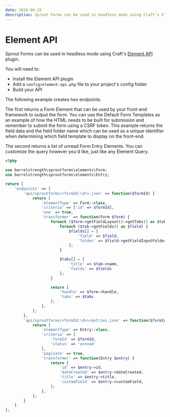 ```yaml
---
date: 2018-06-25
description: Sprout Forms can be used in headless mode using Craft's Element API plugin.
---
```


# Element API

Sprout Forms can be used in headless mode using Craft's [Element API](https://plugins.craftcms.com/element-api) plugin.

You will need to:

- Install the Element API plugin
- Add a `config/element-api.php` file to your project's config folder
- Build your API

The following example creates two endpoints.

The first returns a Form Element that can be used by your front-end framework to output the form. You can use the Default Form Templates as an example of how the HTML needs to be built for submission and remember to submit the form using a CSRF token. This example returns the field data and the field folder name which can be used as a unique identifier when determining which field template to display on the front-end.

The second returns a list of unread Form Entry Elements. You can customize the query however you'd like, just like any Element Query.

``` php
<?php

use barrelstrength\sproutforms\elements\Form;
use barrelstrength\sproutforms\elements\Entry;

return [
    'endpoints' => [
        'api/sproutforms/<formId:\d+>.json' => function($formId) {
            return [
                'elementType' => Form::class,
                'criteria' => ['id' => $formId],
                'one' => true,
                'transformer' => function(Form $form) {
                    foreach ($form->getFieldLayout()->getTabs() as $tab) {
                        foreach ($tab->getFields() as $field) {
                            $fields[] = [
                                'field' => $field,
                                'folder' => $field->getFieldInputFolder()
                            ];
                        }

                        $tabs[] = [
                            'title' => $tab->name,
                            'fields' => $fields
                        ];
                    }

                    return [
                        'handle' => $form->handle,
                        'tabs' => $tabs
                    ];
                },
            ];
        },
        'api/sproutforms/<formId:\d+>/entries.json' => function($formId) {
            return [
                'elementType' => Entry::class,
                'criteria' => [
                    'formId' => $formId,
                    'status' => 'unread'
                ],
                'paginate' => true,
                'transformer' => function(Entry $entry) {
                    return [
                        'id' => $entry->id,
                        'dateCreated' => $entry->dateCreated,
                        'title' => $entry->title,
                        'customField' => $entry->customField,
                    ];
                },
            ];
        }
    ]
];
```